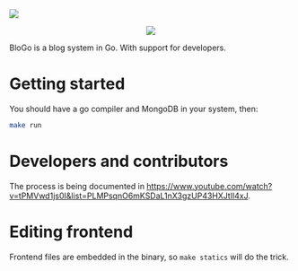 <img src="img/logo.png">

<p align="center">
  <a href="https://codeclimate.com/github/fulldump/blogo/maintainability"><img src="https://api.codeclimate.com/v1/badges/4612a02cee845353a921/maintainability" /></a>
</p>

BloGo is a blog system in Go. With support for developers.

# Getting started

You should have a go compiler and MongoDB in your system, then:

```sh
make run
```

# Developers and contributors

The process is being documented in https://www.youtube.com/watch?v=tPMVwd1js0I&list=PLMPsqnO6mKSDaL1nX3gzUP43HXJtIl4xJ.


# Editing frontend

Frontend files are embedded in the binary, so `make statics` will do the trick.


